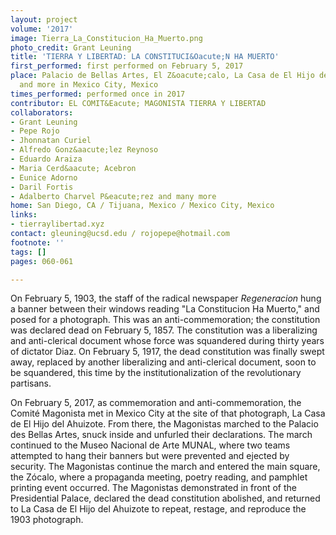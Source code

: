```yaml
---
layout: project
volume: '2017'
image: Tierra_La_Constitucion_Ha_Muerto.png
photo_credit: Grant Leuning
title: 'TIERRA Y LIBERTAD: LA CONSTITUCI&Oacute;N HA MUERTO'
first_performed: first performed on February 5, 2017
place: Palacio de Bellas Artes, El Z&oacute;calo, La Casa de El Hijo del Ahuizote
  and more in Mexico City, Mexico
times_performed: performed once in 2017
contributor: EL COMIT&Eacute; MAGONISTA TIERRA Y LIBERTAD
collaborators:
- Grant Leuning
- Pepe Rojo
- Jhonnatan Curiel
- Alfredo Gonz&aacute;lez Reynoso
- Eduardo Araiza
- Maria Cerd&aacute; Acebron
- Eunice Adorno
- Daril Fortis
- Adalberto Charvel P&eacute;rez and many more
home: San Diego, CA / Tijuana, Mexico / Mexico City, Mexico
links:
- tierraylibertad.xyz
contact: gleuning@ucsd.edu / rojopepe@hotmail.com
footnote: ''
tags: []
pages: 060-061

---
```


On February 5, 1903, the staff of the radical newspaper _Regeneracion_ hung a banner between their windows reading "La Constitucion Ha Muerto," and posed for a photograph. This was an anti-commemoration; the constitution was declared dead on February 5, 1857. The constitution was a liberalizing and anti-clerical document whose force was squandered during thirty years of dictator Diaz. On February 5, 1917, the dead constitution was finally swept away, replaced by another liberalizing and anti-clerical document, soon to be squandered, this time by the institutionalization of the revolutionary partisans.

On February 5, 2017, as commemoration and anti-commemoration, the Comit&eacute; Magonista met in Mexico City at the site of that photograph, La Casa de El Hijo del Ahuizote. From there, the Magonistas marched to the Palacio des Bellas Artes, snuck inside and unfurled their declarations. The march continued to the Museo Nacional de Arte MUNAL, where two teams attempted to hang their banners but were prevented and ejected by security. The Magonistas continue the march and entered the main square, the Z&oacute;calo, where a propaganda meeting, poetry reading, and pamphlet printing event occurred. The Magonistas demonstrated in front of the Presidential Palace, declared the dead constitution abolished, and returned to La Casa de El Hijo del Ahuizote to repeat, restage, and reproduce the 1903 photograph.
